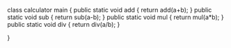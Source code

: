 class calculator main
{
	public static void add
	{
	return add(a+b);
	}
	public static void sub
	{
	return sub(a-b);
	}
	public static void mul
        {
        return mul(a*b);
        }
	public static void div
        {
        return div(a/b);
        }

}

